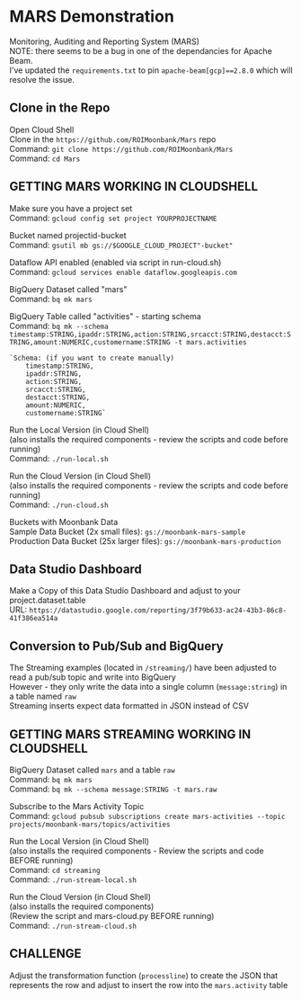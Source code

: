 # MARS Demonstration
Monitoring, Auditing and Reporting System (MARS)\
NOTE: there seems to be a bug in one of the dependancies for Apache Beam.\
I've updated the `requirements.txt` to pin `apache-beam[gcp]==2.8.0` which will resolve the issue.
 
## Clone in the Repo
Open Cloud Shell\
Clone in the `https://github.com/ROIMoonbank/Mars` repo\
    Command: `git clone https://github.com/ROIMoonbank/Mars`\
    Command: `cd Mars`

## GETTING MARS WORKING IN CLOUDSHELL
Make sure you have a project set\
    Command: `gcloud config set project YOURPROJECTNAME`

Bucket named projectid-bucket\
    Command: `gsutil mb gs://$GOOGLE_CLOUD_PROJECT"-bucket"`
    
Dataflow API enabled  (enabled via script in run-cloud.sh)\
    Command: `gcloud services enable dataflow.googleapis.com`

BigQuery Dataset called "mars"\
    Command: `bq mk mars`

BigQuery Table called "activities" - starting schema\
    Command: `bq mk --schema timestamp:STRING,ipaddr:STRING,action:STRING,srcacct:STRING,destacct:STRING,amount:NUMERIC,customername:STRING -t mars.activities`
    
    `Schema: (if you want to create manually)
        timestamp:STRING,
        ipaddr:STRING,
        action:STRING,
        srcacct:STRING,
        destacct:STRING,
        amount:NUMERIC,
        customername:STRING`

Run the Local Version (in Cloud Shell)\
(also installs the required components - review the scripts and code before running)\
Command: `./run-local.sh`

Run the Cloud Version (in Cloud Shell)\
(also installs the required components - review the scripts and code before running)\
Command: `./run-cloud.sh`

Buckets with Moonbank Data\
Sample Data Bucket (2x small files): `gs://moonbank-mars-sample`\
Production Data Bucket (25x larger files): `gs://moonbank-mars-production`

## Data Studio Dashboard 
Make a Copy of this Data Studio Dashboard and adjust to your project.dataset.table\
    URL: `https://datastudio.google.com/reporting/3f79b633-ac24-43b3-86c8-41f386ea514a`

## Conversion to Pub/Sub and BigQuery
The Streaming examples (located in `/streaming/`) have been adjusted to read a pub/sub topic and write into BigQuery\
However - they only write the data into a single column (`message:string`) in a table named `raw`\
Streaming inserts expect data formatted in JSON instead of CSV

## GETTING MARS STREAMING WORKING IN CLOUDSHELL
BigQuery Dataset called `mars` and a table `raw`\
Command: `bq mk mars`\
Command: `bq mk --schema message:STRING -t mars.raw`

Subscribe to the Mars Activity Topic\
Command: `gcloud pubsub subscriptions create mars-activities --topic projects/moonbank-mars/topics/activities`

Run the Local Version (in Cloud Shell)\
(also installs the required components - Review the scripts and code BEFORE running)\
Command: `cd streaming`\
    Command: `./run-stream-local.sh`

Run the Cloud Version (in Cloud Shell)\
(also installs the required components)\
    (Review the script and mars-cloud.py BEFORE running)\
    Command: `./run-stream-cloud.sh`

## CHALLENGE
Adjust the transformation function (`processline`) to create the JSON that represents the row and adjust to insert the row into the `mars.activity` table

